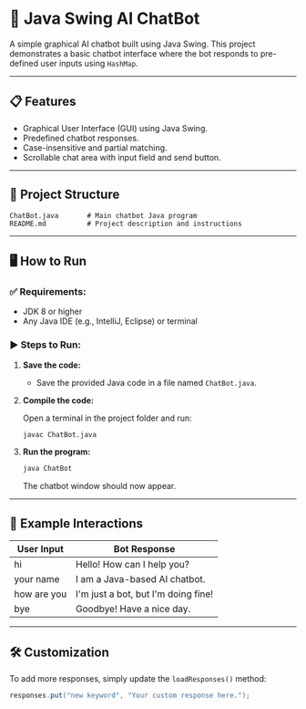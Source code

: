 # 🧠 Java Swing AI ChatBot

A simple graphical AI chatbot built using Java Swing. This project demonstrates a basic chatbot interface where the bot responds to pre-defined user inputs using `HashMap`.

---

## 📋 Features

* Graphical User Interface (GUI) using Java Swing.
* Predefined chatbot responses.
* Case-insensitive and partial matching.
* Scrollable chat area with input field and send button.

---

## 📁 Project Structure

```
ChatBot.java       # Main chatbot Java program
README.md          # Project description and instructions
```

---

## 🖥️ How to Run

### ✅ Requirements:

* JDK 8 or higher
* Any Java IDE (e.g., IntelliJ, Eclipse) or terminal

### ▶️ Steps to Run:

1. **Save the code:**

   * Save the provided Java code in a file named `ChatBot.java`.

2. **Compile the code:**

   Open a terminal in the project folder and run:

   ```bash
   javac ChatBot.java
   ```

3. **Run the program:**

   ```bash
   java ChatBot
   ```

   The chatbot window should now appear.

---

## 💬 Example Interactions

| **User Input** | **Bot Response**                    |
| -------------- | ----------------------------------- |
| hi             | Hello! How can I help you?          |
| your name      | I am a Java-based AI chatbot.       |
| how are you    | I'm just a bot, but I'm doing fine! |
| bye            | Goodbye! Have a nice day.           |

---

## 🛠️ Customization

To add more responses, simply update the `loadResponses()` method:

```java
responses.put("new keyword", "Your custom response here.");
```
